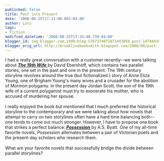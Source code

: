 ```yaml
---
published: false
title: Past into Present
date: '2008-08-25T17:11:00.003-04:00'
author: Lori
tags:
- Fiction
modified_datetime: '2008-08-25T17:24:40.739-04:00'
blogger_id: tag:blogger.com,1999:blog-5767374071871443859.post-1474843837311847387
blogger_orig_url: http://brooklinebooksmith.blogspot.com/2008/08/past-into-present.html
---
```


I had a really great conversation with a customer recently--we were talking about <a href="http://brookline.booksense.com/NASApp/store/Product?s=showproduct&amp;isbn=9781400063970"><strong><em>The 19<span class="blsp-spelling-error" id="SPELLING_ERROR_0">th</span> Wife</em></strong> </a>by David <span class="blsp-spelling-error" id="SPELLING_ERROR_1">Ebershoff</span>, which contains two parallel stories, one set in the past and one in the present. The 19<span class="blsp-spelling-error" id="SPELLING_ERROR_2">th</span> century storyline revolves around the true (but fictionalized ) story of Anne Eliza Young, one of Brigham Young's many wives and a crusader for the abolition of Mormon polygamy. In the present day Jordan Scott, the son of the 19<span class="blsp-spelling-error" id="SPELLING_ERROR_3">th</span> wife of a current polygamist must try to exonerate his mother, who is accused of murdering her spouse.<br /><br />I really enjoyed the book but mentioned that I much preferred the historical storyline to the contemporary and we were talking about how novels that attempt to carry on two <span class="blsp-spelling-corrected" id="SPELLING_ERROR_4">storylines</span> often have a hard time balancing both--one tends to come out much stronger.  However, I have to propose one book that strikes a perfect balance: <a href="http://brookline.booksense.com/NASApp/store/Product?s=showproduct&amp;isbn=9780679735908"><strong><em>Possession</em></strong> </a>by A.S. <span class="blsp-spelling-error" id="SPELLING_ERROR_5">Byatt</span>. One of my all-time favorite novels, <em>Possession</em> alternates between a pair of Victorian poets and the present-day scholars who research them.<br /><br />What are your favorite novels that successfully bridge the divide between parallel <span class="blsp-spelling-error" id="SPELLING_ERROR_6">storylines</span>?